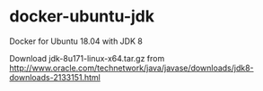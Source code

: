 # docker-ubuntu-jdk
Docker for Ubuntu 18.04 with JDK 8

Download jdk-8u171-linux-x64.tar.gz from http://www.oracle.com/technetwork/java/javase/downloads/jdk8-downloads-2133151.html